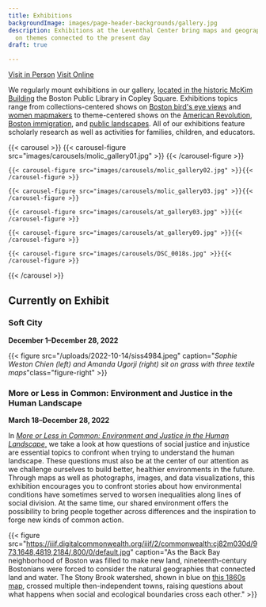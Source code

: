 ```yaml
---
title: Exhibitions
backgroundImage: images/page-header-backgrounds/gallery.jpg
description: Exhibitions at the Leventhal Center bring maps and geography to life
  on themes connected to the present day
draft: true

---
```

<p class="text-center"> <a class="btn btn-primary btn-primary-outline mb-2" href="./visit"><i class="fas fa-walking me-1"></i> Visit in Person</a> <a class="btn btn-primary btn-primary-outline mb-2" href="../digital-exhibitions/more-or-less-in-common/"><i class="fas fa-desktop me-1 "></i> Visit Online</a> </p>

We regularly mount exhibitions in our gallery, [located in the historic McKim Building](about/hours-directions) the Boston Public Library in Copley Square. Exhibitions topics range from collections-centered shows on [Boston bird's eye views](https://collections.leventhalmap.org/exhibits/16) and [women mapmakers](https://collections.leventhalmap.org/exhibits/6) to theme-centered shows on the [American Revolution](https://collections.leventhalmap.org/exhibits/3), [Boston immigration](https://collections.leventhalmap.org/exhibits/19), and [public landscapes](https://collections.leventhalmap.org/exhibits/19). All of our exhibitions feature scholarly research as well as activities for families, children, and educators.

{{< carousel >}}
{{< carousel-figure src="images/carousels/molic_gallery01.jpg" >}}
{{< /carousel-figure >}}

    {{< carousel-figure src="images/carousels/molic_gallery02.jpg" >}}{{< /carousel-figure >}}
    
    {{< carousel-figure src="images/carousels/molic_gallery03.jpg" >}}{{< /carousel-figure >}}
    
    {{< carousel-figure src="images/carousels/at_gallery03.jpg" >}}{{< /carousel-figure >}}
    
    {{< carousel-figure src="images/carousels/at_gallery09.jpg" >}}{{< /carousel-figure >}}
    
    {{< carousel-figure src="images/carousels/DSC_0018s.jpg" >}}{{< /carousel-figure >}}

{{< /carousel >}}

## Currently on Exhibit

### Soft City

**December 1–December 28, 2022**

{{< figure src="/uploads/2022-10-14/siss4984.jpeg" caption="_Sophie Weston Chien (left) and Amanda Ugorji (right) sit on grass with three textile maps_"class="figure-right" >}}

### More or Less in Common: Environment and Justice in the Human Landscape

**March 18–December 28, 2022**

In [_More or Less in Common: Environment and Justice in the Human Landscape_,](https://www.leventhalmap.org/digital-exhibitions/more-or-less-in-common/) we take a look at how questions of social justice and injustice are essential topics to confront when trying to understand the human landscape. These questions must also be at the center of our attention as we challenge ourselves to build better, healthier environments in the future. Through maps as well as photographs, images, and data visualizations, this exhibition encourages you to confront stories about how environmental conditions have sometimes served to worsen inequalities along lines of social division. At the same time, our shared environment offers the possibility to bring people together across differences and the inspiration to forge new kinds of common action.

{{< figure src="https://iiif.digitalcommonwealth.org/iiif/2/commonwealth:cj82m030d/973,1648,4819,2184/,800/0/default.jpg" caption="As the Back Bay neighborhood of Boston was filled to make new land, nineteenth-century Bostonians were forced to consider the natural geographies that connected land and water. The Stony Brook watershed, shown in blue on [this 1860s map](https://collections.leventhalmap.org/search/commonwealth:cj82m029n), crossed multiple then-independent towns, raising questions about what happens when social and ecological boundaries cross each other." >}}